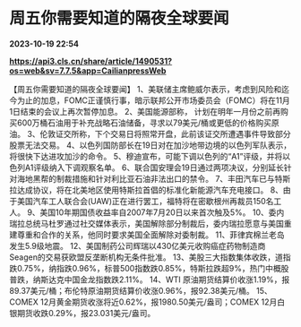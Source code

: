 # 周五你需要知道的隔夜全球要闻

**2023-10-19 22:54**

**https://api3.cls.cn/share/article/1490531?os=web&sv=7.7.5&app=CailianpressWeb**

【周五你需要知道的隔夜全球要闻】 1、美联储主席鲍威尔表示，考虑到风险和迄今为止的加息，FOMC正谨慎行事，暗示联邦公开市场委员会（FOMC）将在11月1日结束的会议上再次暂停加息。 2、美国能源部称， 计划在明年一月份之前再购买600万桶石油用于补充战略石油储备，寻求以79美元/桶或更低的价格购买原油。 3、伦敦证交所称，下个交易日将照常开盘，此前该证交所遭遇事件导致部分股票无法交易。 4、以色列国防部长在19日对在加沙地带边境的以色列军队表示，将很快下达进攻加沙的命令。 5、穆迪宣布，可能下调以色列的“A1”评级，并将以色列A1评级纳入下调观察名单。 6、联合国安理会19日通过两项决议，分别延长针对海地黑帮的制裁措施和针对利比亚石油非法出口的禁令。 7、丰田汽车已与特斯拉达成协议，将在北美地区使用特斯拉首倡的标准化新能源汽车充电接口。 8、由于美国汽车工人联合会(UAW)正在进行罢工，福特将在密歇根州再裁员150名工人。 9、美国10年期国债收益率自2007年7月20日以来首次触及5%。 10、委内瑞拉总统马杜罗通过社交媒体表示，美国解除部分制裁后，委内瑞拉愿意与美国重建尊重和合作的关系，他同时要求美国全面解除对委制裁。 11、菲律宾棉兰老岛发生5.9级地震。 12、美国制药公司辉瑞以430亿美元收购癌症药物制造商Seagen的交易获欧盟反垄断机构无条件批准。 13、美股三大指数集体收跌，道指跌0.75%，纳指跌0.96%，标普500指数跌0.85%，特斯拉跌超9%，热门中概股普跌，纳斯达克中国金龙指数跌2.11%。 14、WTI 原油期货结算价收涨1.19%，报89.37美元/桶；布伦特原油期货结算价收涨0.96%，报92.38美元/桶。 15、COMEX 12月黄金期货收涨将近0.62%，报1980.50美元/盎司；COMEX 12月白银期货收跌0.29%，报23.031美元/盎司。